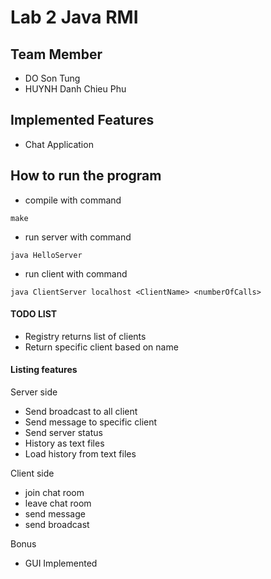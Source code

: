 # Lab 2 Java RMI

## Team Member
+ DO Son Tung
+ HUYNH Danh Chieu Phu

## Implemented Features
+ Chat Application

## How to run the program
+ compile with command
~~~~
make
~~~~
+ run server with command
~~~~
java HelloServer
~~~~
+ run client with command
~~~~
java ClientServer localhost <ClientName> <numberOfCalls>
~~~~

#### TODO LIST
+ Registry returns list of clients
+ Return specific client based on name
#### Listing features

Server side
+ Send broadcast to all client
+ Send message to specific client
+ Send server status
+ History as text files
+ Load history from text files


Client side
+ join chat room
+ leave chat room
+ send message
+ send broadcast

Bonus
+ GUI Implemented